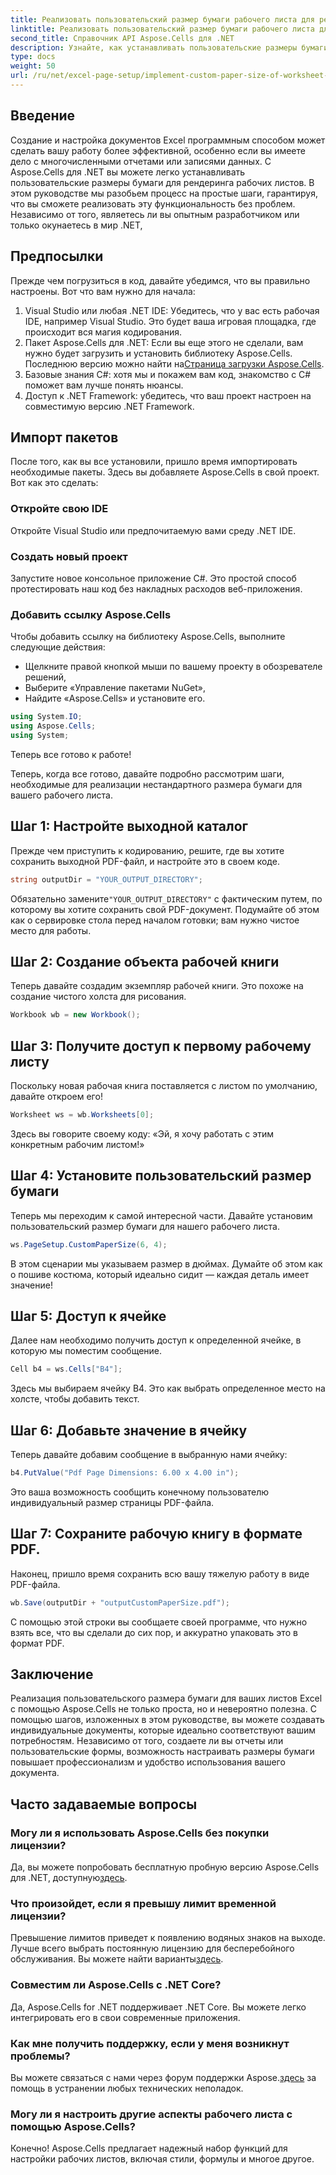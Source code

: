 ```yaml
---
title: Реализовать пользовательский размер бумаги рабочего листа для рендеринга
linktitle: Реализовать пользовательский размер бумаги рабочего листа для рендеринга
second_title: Справочник API Aspose.Cells для .NET
description: Узнайте, как устанавливать пользовательские размеры бумаги в Excel с помощью Aspose.Cells для .NET. Пошаговое руководство по бесшовной визуализации листов.
type: docs
weight: 50
url: /ru/net/excel-page-setup/implement-custom-paper-size-of-worksheet-for-rendering/
---
```

## Введение

Создание и настройка документов Excel программным способом может сделать вашу работу более эффективной, особенно если вы имеете дело с многочисленными отчетами или записями данных. С Aspose.Cells для .NET вы можете легко устанавливать пользовательские размеры бумаги для рендеринга рабочих листов. В этом руководстве мы разобьем процесс на простые шаги, гарантируя, что вы сможете реализовать эту функциональность без проблем. Независимо от того, являетесь ли вы опытным разработчиком или только окунаетесь в мир .NET,

## Предпосылки

Прежде чем погрузиться в код, давайте убедимся, что вы правильно настроены. Вот что вам нужно для начала:

1. Visual Studio или любая .NET IDE: Убедитесь, что у вас есть рабочая IDE, например Visual Studio. Это будет ваша игровая площадка, где происходит вся магия кодирования.
2.  Пакет Aspose.Cells для .NET: Если вы еще этого не сделали, вам нужно будет загрузить и установить библиотеку Aspose.Cells. Последнюю версию можно найти на[Страница загрузки Aspose.Cells](https://releases.aspose.com/cells/net/).
3. Базовые знания C#: хотя мы и покажем вам код, знакомство с C# поможет вам лучше понять нюансы.
4. Доступ к .NET Framework: убедитесь, что ваш проект настроен на совместимую версию .NET Framework.

## Импорт пакетов

После того, как вы все установили, пришло время импортировать необходимые пакеты. Здесь вы добавляете Aspose.Cells в свой проект. Вот как это сделать:

### Откройте свою IDE

Откройте Visual Studio или предпочитаемую вами среду .NET IDE.

### Создать новый проект

Запустите новое консольное приложение C#. Это простой способ протестировать наш код без накладных расходов веб-приложения.

### Добавить ссылку Aspose.Cells

Чтобы добавить ссылку на библиотеку Aspose.Cells, выполните следующие действия:
- Щелкните правой кнопкой мыши по вашему проекту в обозревателе решений,
- Выберите «Управление пакетами NuGet»,
- Найдите «Aspose.Cells» и установите его.

```csharp
using System.IO;
using Aspose.Cells;
using System;
```

Теперь все готово к работе!

Теперь, когда все готово, давайте подробно рассмотрим шаги, необходимые для реализации нестандартного размера бумаги для вашего рабочего листа. 

## Шаг 1: Настройте выходной каталог

Прежде чем приступить к кодированию, решите, где вы хотите сохранить выходной PDF-файл, и настройте это в своем коде.

```csharp
string outputDir = "YOUR_OUTPUT_DIRECTORY";
```

 Обязательно замените`"YOUR_OUTPUT_DIRECTORY"` с фактическим путем, по которому вы хотите сохранить свой PDF-документ. Подумайте об этом как о сервировке стола перед началом готовки; вам нужно чистое место для работы.

## Шаг 2: Создание объекта рабочей книги

Теперь давайте создадим экземпляр рабочей книги. Это похоже на создание чистого холста для рисования.

```csharp
Workbook wb = new Workbook();
```

## Шаг 3: Получите доступ к первому рабочему листу

Поскольку новая рабочая книга поставляется с листом по умолчанию, давайте откроем его! 

```csharp
Worksheet ws = wb.Worksheets[0];
```

Здесь вы говорите своему коду: «Эй, я хочу работать с этим конкретным рабочим листом!» 

## Шаг 4: Установите пользовательский размер бумаги

Теперь мы переходим к самой интересной части. Давайте установим пользовательский размер бумаги для нашего рабочего листа.

```csharp
ws.PageSetup.CustomPaperSize(6, 4);
```

В этом сценарии мы указываем размер в дюймах. Думайте об этом как о пошиве костюма, который идеально сидит — каждая деталь имеет значение!

## Шаг 5: Доступ к ячейке

Далее нам необходимо получить доступ к определенной ячейке, в которую мы поместим сообщение. 

```csharp
Cell b4 = ws.Cells["B4"];
```

Здесь мы выбираем ячейку B4. Это как выбрать определенное место на холсте, чтобы добавить текст.

## Шаг 6: Добавьте значение в ячейку

Теперь давайте добавим сообщение в выбранную нами ячейку:

```csharp
b4.PutValue("Pdf Page Dimensions: 6.00 x 4.00 in");
```

Это ваша возможность сообщить конечному пользователю индивидуальный размер страницы PDF-файла.

## Шаг 7: Сохраните рабочую книгу в формате PDF.

Наконец, пришло время сохранить всю вашу тяжелую работу в виде PDF-файла.

```csharp
wb.Save(outputDir + "outputCustomPaperSize.pdf");
```

С помощью этой строки вы сообщаете своей программе, что нужно взять все, что вы сделали до сих пор, и аккуратно упаковать это в формат PDF.

## Заключение

Реализация пользовательского размера бумаги для ваших листов Excel с помощью Aspose.Cells не только проста, но и невероятно полезна. С помощью шагов, изложенных в этом руководстве, вы можете создавать индивидуальные документы, которые идеально соответствуют вашим потребностям. Независимо от того, создаете ли вы отчеты или пользовательские формы, возможность настраивать размеры бумаги повышает профессионализм и удобство использования вашего документа. 

## Часто задаваемые вопросы

### Могу ли я использовать Aspose.Cells без покупки лицензии?
Да, вы можете попробовать бесплатную пробную версию Aspose.Cells для .NET, доступную[здесь](https://releases.aspose.com/).

### Что произойдет, если я превышу лимит временной лицензии?
 Превышение лимитов приведет к появлению водяных знаков на выходе. Лучше всего выбрать постоянную лицензию для бесперебойного обслуживания. Вы можете найти варианты[здесь](https://purchase.aspose.com/buy).

### Совместим ли Aspose.Cells с .NET Core?
Да, Aspose.Cells for .NET поддерживает .NET Core. Вы можете легко интегрировать его в свои современные приложения.

### Как мне получить поддержку, если у меня возникнут проблемы?
 Вы можете связаться с нами через форум поддержки Aspose.[здесь](https://forum.aspose.com/c/cells/9) за помощь в устранении любых технических неполадок.

### Могу ли я настроить другие аспекты рабочего листа с помощью Aspose.Cells?
Конечно! Aspose.Cells предлагает надежный набор функций для настройки рабочих листов, включая стили, формулы и многое другое.